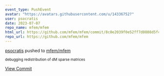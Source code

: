 ```yaml
---
event_type: PushEvent
avatar: "https://avatars.githubusercontent.com/u/14336752?"
user: psocratis
date: 2023-07-07
repo_name: mfem/mfem
html_url: https://github.com/mfem/mfem/commit/8c0e2039f0e52ff7d0808d5fcad5e28726fe4029
repo_url: https://github.com/mfem/mfem
---
```


<a href='https://github.com/psocratis' target='_blank'>psocratis</a> pushed to <a href='https://github.com/mfem/mfem' target='_blank'>mfem/mfem</a>

<small>debugging redistribution of dM sparse matrices</small>

<a href='https://github.com/mfem/mfem/commit/8c0e2039f0e52ff7d0808d5fcad5e28726fe4029' target='_blank'>View Commit</a>